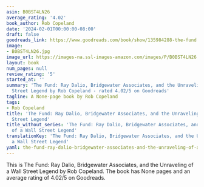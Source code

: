 ```yaml
---
asin: B0BST4LN26
average_rating: '4.02'
book_author: Rob Copeland
date: '2024-02-01T00:00:00-08:00'
draft: false
goodreads_link: https://www.goodreads.com/book/show/135984288-the-fund
image:
- B0BST4LN26.jpg
image_url: https://images-na.ssl-images-amazon.com/images/P/B0BST4LN26.01._SCLZZZZZZZ.jpg
layout: book
num_pages: null
review_rating: '5'
started_at: ''
summary: 'The Fund: Ray Dalio, Bridgewater Associates, and the Unraveling of a Wall
  Street Legend by Rob Copeland - rated 4.02/5 on Goodreads'
tagline: A None-page book by Rob Copeland
tags:
- Rob Copeland
title: 'The Fund: Ray Dalio, Bridgewater Associates, and the Unraveling of a Wall
  Street Legend'
title_without_series: 'The Fund: Ray Dalio, Bridgewater Associates, and the Unraveling
  of a Wall Street Legend'
translationKey: 'The Fund: Ray Dalio, Bridgewater Associates, and the Unraveling of
  a Wall Street Legend'
yaml: the-fund-ray-dalio-bridgewater-associates-and-the-unraveling-of-a-wall-street-legend
---
```


This is The Fund: Ray Dalio, Bridgewater Associates, and the Unraveling of a Wall Street Legend by Rob Copeland. The book has None pages and an average rating of 4.02/5 on Goodreads.
